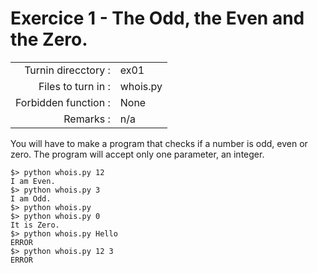# Exercice 1 - The Odd, the Even and the Zero.

|                         |                    |
| -----------------------:| ------------------ |
|   Turnin direcctory :   |  ex01              |
|   Files to turn in :    |  whois.py          |
|   Forbidden function :  |  None              |
|   Remarks :             |  n/a               |

You will have to make a program that checks if a number is odd, even or zero.
The program will accept only one parameter, an integer.

```console
$> python whois.py 12
I am Even.
$> python whois.py 3
I am Odd.
$> python whois.py
$> python whois.py 0
It is Zero.
$> python whois.py Hello
ERROR
$> python whois.py 12 3
ERROR
```
